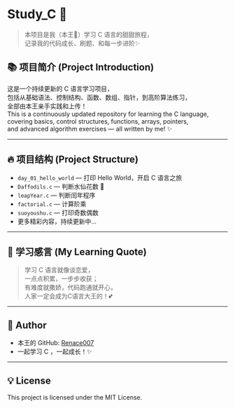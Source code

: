 # Study_C 🚀  
> 本项目是我（本王👑）学习 C 语言的甜甜旅程，  
> 记录我的代码成长、刷题、和每一步进阶✨  

## 📚 项目简介 (Project Introduction)  
这是一个持续更新的 C 语言学习项目，  
包括从基础语法、控制结构、函数、数组、指针，到高阶算法练习，  
全部由本王亲手实践和上传！  
This is a continuously updated repository for learning the C language,  
covering basics, control structures, functions, arrays, pointers,  
and advanced algorithm exercises — all written by me! ✨  

---

## 🔥 项目结构 (Project Structure)  
- `day_01_hello_world` — 打印 Hello World，开启 C 语言之旅  
- `Daffodils.c` — 判断水仙花数 🌸  
- `leapYear.c` — 判断闰年程序  
- `factorial.c` — 计算阶乘  
- `suoyoushu.c` — 打印奇数偶数  
- 更多精彩内容，持续更新中...

---

## 🌈 学习感言 (My Learning Quote)
> 学习 C 语言就像谈恋爱，  
> 一点点积累，一步步收获；  
> 有难度就撒娇，代码跑通就开心，  
> 人家一定会成为C语言大王的！💕  

---

## 👑 Author
- 本王的 GitHub: [Renace007](https://github.com/Renace007)  
- 一起学习 C ，一起成长！✨  

---

## 💡 License  
This project is licensed under the MIT License.  
